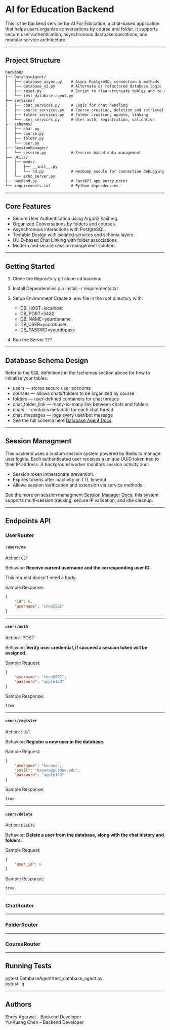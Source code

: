 # AI for Education Backend

This is the backend service for AI For Education, a chat-based application that helps users organize conversations by course and folder. It supports secure user authentication, asynchronous database operations, and modular service architecture.

---

## Project Structure

```txt
backend/
├── DatabaseAgent/
│   ├── database_async.py    # Async PostgreSQL connection & methods
│   ├── database_v2.py       # Alternate or refactored database logic
│   ├── reset.py             # Script to clear/truncate tables and to view current db
│   └── test_database_agent.py
├── services/
│   ├── chat_services.py     # Logic for chat handling
|   ├── course_services.py   # Course creation, deletion and retrieval
│   ├── folder_services.py   # Folder creation, update, linking
│   └── user_services.py     # User auth, registration, validation
├── schemas/
│   ├── chat.py
│   ├── course.py
│   ├── folder.py
│   └── user.py
├── SessionManager/
│   └── session.py           # Session-based data management
├── Utils/
│   ├── mods/
│   │   ├── __init__.py
│   │   └── hd.py            # HexDump module for connection debugging.
│   └── echo_server.py
├── backend.py               # FastAPI app entry point
└── requirements.txt         # Python dependencies
```

---

## Core Features

- Secure User Authentication using Argon2 hashing.
- Organized Conversations by folders and courses.
- Asynchronous interactions with PostgreSQL.
- Testable Design with isolated services and schema layers.
- UUID-based Chat Linking with folder associations.
- Modern and secure session mangement solution.

---

## Getting Started

1. Clone the Repository
   git clone
   cd backend
2. Install Dependencies
   pip install -r requirements.txt
3. Setup Environment
   Create a .env file in the root directory with:

   - DB_HOST=localhost
   - DB_PORT=5432
   - DB_NAME=yourdbname
   - DB_USER=yourdbuser
   - DB_PASSWD=yourdbpass

4. Run the Server
   ???

---

## Database Schema Design

Refer to the SQL definitions in the /schemas section above for how to initialize your tables.

- users — stores secure user accounts
- courses — allows chats/folders to be organized by course
- folders — user-defined containers for chat threads
- chat_folder_link — many-to-many link between chats and folders
- chats — contains metadata for each chat thread
- chat_messages — logs every user/bot message
- See the full schema here [Database Agent Docs](/backend/DatabaseAgent/README.md)

---

## Session Managment

This backend uses a custom session system powered by Redis to manage user logins.
Each authenticated user receives a unique UUID token tied to their IP address.
A background worker monitors session activity and:

- Session token impersonate prevention.
- Expires tokens after inactivity or TTL timeout.
- Allows session verification and extension via service methods.

See the more on session managment [Session Manager Docs](/backend/SessionManager/README.md),
this system supports multi-session tracking, secure IP validation, and idle cleanup.

---

## Endpoints API

### UserRouter

#### `/users/me`

Action: `GET`  

Behavior: **Receive current username and the corresponding user ID.**  

This request doesn't need a body.  

Sample Response:  

```json
{
    "id": 6,
    "username": "chen5292"
}
```

---

#### `users/auth`

Action: 'POST'

Behavior: **Verify user credential, if succeed a session token will be assigned.**

Sample Request:  

```json
{
    "username": "chen5292",
    "password": "apple123"
}
```

Sample Response:  

```raw
true
```

---

#### `users/register`

Action: `POST`

Behavior: **Register a new user in the database.**

Sample Request:  

```json
{
	"username": "banana",
    "email": "banana@purdue.edu",
    "password": "apple123"
}
```

Sample Response:

```raw
true
```

---

#### `users/delete`

Action: `DELETE`

Behavior: **Delete a user from the database, along with the chat history and folders.**

Sample Request:

```json
{
    "user_id": 6
}
```

Sample Response:

```raw
true
```

---

### ChatRouter

---

### FolderRouter

---

### CourseRouter

---

## Running Tests

pytest DatabaseAgent/test_database_agent.py  
pytest -q

---

## Authors

Shrey Agarwal – Backend Developer  
Yu-Kuang Chen – Backend Developer
